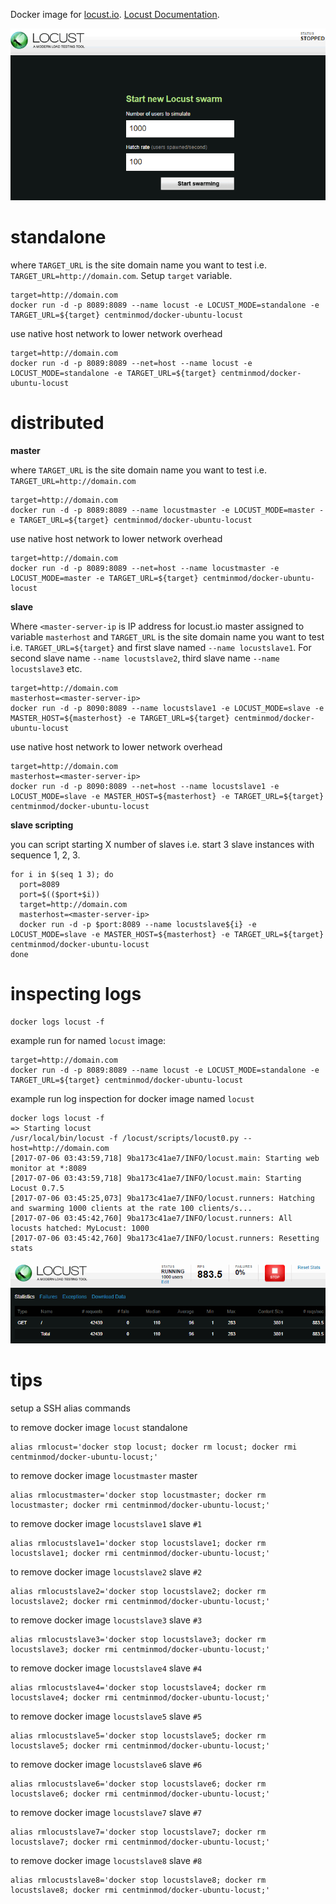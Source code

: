 Docker image for [locust.io](http://locust.io). [Locust Documentation](http://docs.locust.io/).

![](images/locust-01.png)

# standalone

where `TARGET_URL` is the site domain name you want to test i.e. `TARGET_URL=http://domain.com`. Setup `target` variable.

    target=http://domain.com
    docker run -d -p 8089:8089 --name locust -e LOCUST_MODE=standalone -e TARGET_URL=${target} centminmod/docker-ubuntu-locust

use native host network to lower network overhead

    target=http://domain.com
    docker run -d -p 8089:8089 --net=host --name locust -e LOCUST_MODE=standalone -e TARGET_URL=${target} centminmod/docker-ubuntu-locust

# distributed

**master**

where `TARGET_URL` is the site domain name you want to test i.e. `TARGET_URL=http://domain.com`

    target=http://domain.com
    docker run -d -p 8089:8089 --name locustmaster -e LOCUST_MODE=master -e TARGET_URL=${target} centminmod/docker-ubuntu-locust

use native host network to lower network overhead

    target=http://domain.com
    docker run -d -p 8089:8089 --net=host --name locustmaster -e LOCUST_MODE=master -e TARGET_URL=${target} centminmod/docker-ubuntu-locust

**slave**

Where `<master-server-ip` is IP address for locust.io master assigned to variable `masterhost` and `TARGET_URL` is the site domain name you want to test i.e. `TARGET_URL=${target}` and first slave named `--name locustslave1`. For second slave name `--name locustslave2`, third slave name `--name locustslave3` etc.

    target=http://domain.com
    masterhost=<master-server-ip>
    docker run -d -p 8090:8089 --name locustslave1 -e LOCUST_MODE=slave -e MASTER_HOST=${masterhost} -e TARGET_URL=${target} centminmod/docker-ubuntu-locust

use native host network to lower network overhead

    target=http://domain.com
    masterhost=<master-server-ip>
    docker run -d -p 8090:8089 --net=host --name locustslave1 -e LOCUST_MODE=slave -e MASTER_HOST=${masterhost} -e TARGET_URL=${target} centminmod/docker-ubuntu-locust

**slave scripting**

you can script starting X number of slaves i.e. start 3 slave instances with sequence 1, 2, 3.

    for i in $(seq 1 3); do
      port=8089
      port=$(($port+$i))
      target=http://domain.com
      masterhost=<master-server-ip>
      docker run -d -p $port:8089 --name locustslave${i} -e LOCUST_MODE=slave -e MASTER_HOST=${masterhost} -e TARGET_URL=${target} centminmod/docker-ubuntu-locust
    done

# inspecting logs

    docker logs locust -f

example run for named `locust` image:

    target=http://domain.com
    docker run -d -p 8089:8089 --name locust -e LOCUST_MODE=standalone -e TARGET_URL=${target} centminmod/docker-ubuntu-locust

example run log inspection for docker image named `locust`

    docker logs locust -f
    => Starting locust
    /usr/local/bin/locust -f /locust/scripts/locust0.py --host=http://domain.com
    [2017-07-06 03:43:59,718] 9ba173c41ae7/INFO/locust.main: Starting web monitor at *:8089
    [2017-07-06 03:43:59,718] 9ba173c41ae7/INFO/locust.main: Starting Locust 0.7.5
    [2017-07-06 03:45:25,073] 9ba173c41ae7/INFO/locust.runners: Hatching and swarming 1000 clients at the rate 100 clients/s...
    [2017-07-06 03:45:42,760] 9ba173c41ae7/INFO/locust.runners: All locusts hatched: MyLocust: 1000
    [2017-07-06 03:45:42,760] 9ba173c41ae7/INFO/locust.runners: Resetting stats

![](images/locust-02.png)

# tips

setup a SSH alias commands

to remove docker image `locust` standalone

    alias rmlocust='docker stop locust; docker rm locust; docker rmi centminmod/docker-ubuntu-locust;'

to remove docker image `locustmaster` master

    alias rmlocustmaster='docker stop locustmaster; docker rm locustmaster; docker rmi centminmod/docker-ubuntu-locust;'

to remove docker image `locustslave1` slave `#1`

    alias rmlocustslave1='docker stop locustslave1; docker rm locustslave1; docker rmi centminmod/docker-ubuntu-locust;'

to remove docker image `locustslave2` slave `#2`

    alias rmlocustslave2='docker stop locustslave2; docker rm locustslave2; docker rmi centminmod/docker-ubuntu-locust;'

to remove docker image `locustslave3` slave `#3`

    alias rmlocustslave3='docker stop locustslave3; docker rm locustslave3; docker rmi centminmod/docker-ubuntu-locust;'

to remove docker image `locustslave4` slave `#4`

    alias rmlocustslave4='docker stop locustslave4; docker rm locustslave4; docker rmi centminmod/docker-ubuntu-locust;'

to remove docker image `locustslave5` slave `#5`

    alias rmlocustslave5='docker stop locustslave5; docker rm locustslave5; docker rmi centminmod/docker-ubuntu-locust;'

to remove docker image `locustslave6` slave `#6`

    alias rmlocustslave6='docker stop locustslave6; docker rm locustslave6; docker rmi centminmod/docker-ubuntu-locust;'

to remove docker image `locustslave7` slave `#7`

    alias rmlocustslave7='docker stop locustslave7; docker rm locustslave7; docker rmi centminmod/docker-ubuntu-locust;'

to remove docker image `locustslave8` slave `#8`

    alias rmlocustslave8='docker stop locustslave8; docker rm locustslave8; docker rmi centminmod/docker-ubuntu-locust;'